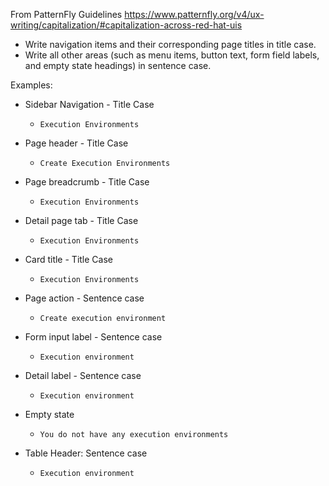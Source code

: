 From PatternFly Guidelines
<https://www.patternfly.org/v4/ux-writing/capitalization/#capitalization-across-red-hat-uis>

- Write navigation items and their corresponding page titles in title case.
- Write all other areas (such as menu items, button text, form field labels, and empty state headings) in sentence case.

Examples:

- Sidebar Navigation - Title Case
  - `Execution Environments`
- Page header - Title Case
  - `Create Execution Environments`
- Page breadcrumb - Title Case
  - `Execution Environments`
- Detail page tab - Title Case
  - `Execution Environments`
- Card title - Title Case

  - `Execution Environments`

- Page action - Sentence case
  - `Create execution environment`
- Form input label - Sentence case
  - `Execution environment`
- Detail label - Sentence case
  - `Execution environment`
- Empty state
  - `You do not have any execution environments`
- Table Header: Sentence case
  - `Execution environment`
